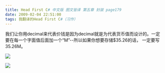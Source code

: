 ```yaml
---
title: Head First C# 中文版 图文皆译 第五章 封装 page179
date: 2009-02-04 22:51:00
tags: 我翻译的Head First C#（习作）
---
```

我们让你用decimal来代表价钱是因为decimal就是为代表货币值而设计的。一定要在每一个字面值后面加一个“M”--所以如果你想要存储$35.26的话，
一定要写35.26M。

![](https://p-blog.csdn.net/images/p_blog_csdn_net/cuipengfei1/EntryImages/20090204/%E6%88%AA%E5%9B%BE00633693846815483750.jpg)

![](https://p-blog.csdn.net/images/p_blog_csdn_net/cuipengfei1/EntryImages/20090204/%E6%88%AA%E5%9B%BE01633693846816577500.jpg)



